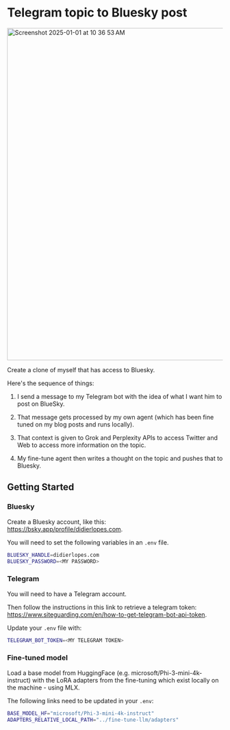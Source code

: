 # Telegram topic to Bluesky post

<img width="774" alt="Screenshot 2025-01-01 at 10 36 53 AM" src="https://github.com/user-attachments/assets/f43bebd6-2d30-4b86-90e7-bbbdbb8d77d8" />


Create a clone of myself that has access to Bluesky.

Here's the sequence of things:

1. I send a message to my Telegram bot with the idea of what I want him to post on BlueSky.

2. That message gets processed by my own agent (which has been fine tuned on my blog posts and runs locally).

3. That context is given to Grok and Perplexity APIs to access Twitter and Web to access more information on the topic.

4. My fine-tune agent then writes a thought on the topic and pushes that to Bluesky.


## Getting Started

### Bluesky

Create a Bluesky account, like this: https://bsky.app/profile/didierlopes.com.

You will need to set the following variables in an `.env` file.

```bash
BLUESKY_HANDLE=didierlopes.com
BLUESKY_PASSWORD=<MY PASSWORD>
```

### Telegram

You will need to have a Telegram account.

Then follow the instructions in this link to retrieve a telegram token: https://www.siteguarding.com/en/how-to-get-telegram-bot-api-token.

Update your `.env` file with:

```bash
TELEGRAM_BOT_TOKEN=<MY TELEGRAM TOKEN>
```

### Fine-tuned model

Load a base model from HuggingFace (e.g. microsoft/Phi-3-mini-4k-instruct) with the LoRA adapters from the fine-tuning which exist locally on the machine - using MLX.

The following links need to be updated in your `.env`:

```bash
BASE_MODEL_HF="microsoft/Phi-3-mini-4k-instruct"
ADAPTERS_RELATIVE_LOCAL_PATH="../fine-tune-llm/adapters"
```
